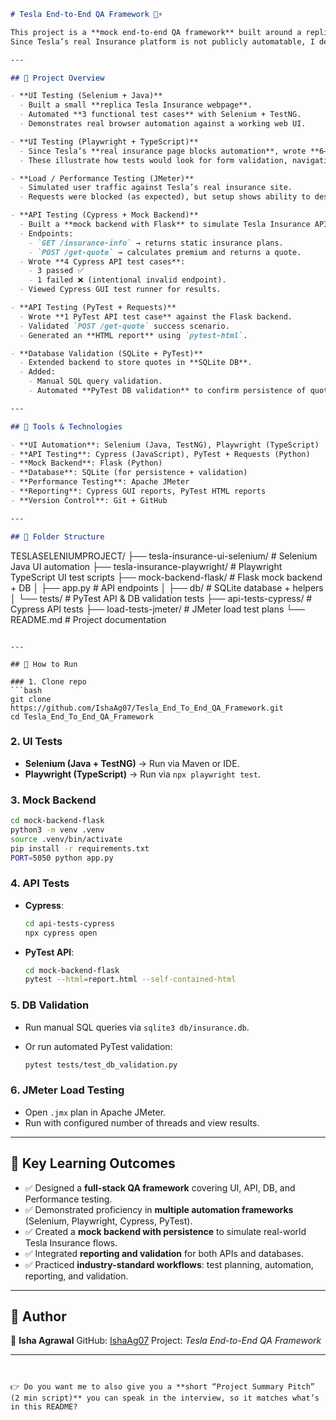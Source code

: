 
```markdown
# Tesla End-to-End QA Framework 🚗⚡

This project is a **mock end-to-end QA framework** built around a replica of the Tesla Insurance flow.  
Since Tesla’s real Insurance platform is not publicly automatable, I designed a **demo project** that mirrors how QA engineers at Tesla would validate **UI, API, DB, and Performance layers** using modern automation tools.

---

## 🔹 Project Overview

- **UI Testing (Selenium + Java)**
  - Built a small **replica Tesla Insurance webpage**.
  - Automated **3 functional test cases** with Selenium + TestNG.
  - Demonstrates real browser automation against a working web UI.

- **UI Testing (Playwright + TypeScript)**
  - Since Tesla’s **real insurance page blocks automation**, wrote **6–7 test cases** in Playwright TypeScript.
  - These illustrate how tests would look for form validation, navigation, and user flows.

- **Load / Performance Testing (JMeter)**
  - Simulated user traffic against Tesla’s real insurance site.
  - Requests were blocked (as expected), but setup shows ability to design and execute load test plans.

- **API Testing (Cypress + Mock Backend)**
  - Built a **mock backend with Flask** to simulate Tesla Insurance APIs.
  - Endpoints:
    - `GET /insurance-info` → returns static insurance plans.
    - `POST /get-quote` → calculates premium and returns a quote.
  - Wrote **4 Cypress API test cases**:
    - 3 passed ✅
    - 1 failed ❌ (intentional invalid endpoint).
  - Viewed Cypress GUI test runner for results.

- **API Testing (PyTest + Requests)**
  - Wrote **1 PyTest API test case** against the Flask backend.
  - Validated `POST /get-quote` success scenario.
  - Generated an **HTML report** using `pytest-html`.

- **Database Validation (SQLite + PyTest)**
  - Extended backend to store quotes in **SQLite DB**.
  - Added:
    - Manual SQL query validation.
    - Automated **PyTest DB validation** to confirm persistence of quote data.

---

## 🔹 Tools & Technologies

- **UI Automation**: Selenium (Java, TestNG), Playwright (TypeScript)
- **API Testing**: Cypress (JavaScript), PyTest + Requests (Python)
- **Mock Backend**: Flask (Python)
- **Database**: SQLite (for persistence + validation)
- **Performance Testing**: Apache JMeter
- **Reporting**: Cypress GUI reports, PyTest HTML reports
- **Version Control**: Git + GitHub

---

## 🔹 Folder Structure

```

TESLASELENIUMPROJECT/
├── tesla-insurance-ui-selenium/      # Selenium Java UI automation
├── tesla-insurance-playwright/       # Playwright TypeScript UI test scripts
├── mock-backend-flask/               # Flask mock backend + DB
│   ├── app.py                        # API endpoints
│   ├── db/                           # SQLite database + helpers
│   └── tests/                        # PyTest API & DB validation tests
├── api-tests-cypress/                # Cypress API tests
├── load-tests-jmeter/                # JMeter load test plans
└── README.md                         # Project documentation

````

---

## 🔹 How to Run

### 1. Clone repo
```bash
git clone https://github.com/IshaAg07/Tesla_End_To_End_QA_Framework.git
cd Tesla_End_To_End_QA_Framework
````

### 2. UI Tests

* **Selenium (Java + TestNG)** → Run via Maven or IDE.
* **Playwright (TypeScript)** → Run via `npx playwright test`.

### 3. Mock Backend

```bash
cd mock-backend-flask
python3 -m venv .venv
source .venv/bin/activate
pip install -r requirements.txt
PORT=5050 python app.py
```

### 4. API Tests

* **Cypress**:

  ```bash
  cd api-tests-cypress
  npx cypress open
  ```
* **PyTest API**:

  ```bash
  cd mock-backend-flask
  pytest --html=report.html --self-contained-html
  ```

### 5. DB Validation

* Run manual SQL queries via `sqlite3 db/insurance.db`.
* Or run automated PyTest validation:

  ```bash
  pytest tests/test_db_validation.py
  ```

### 6. JMeter Load Testing

* Open `.jmx` plan in Apache JMeter.
* Run with configured number of threads and view results.

---

## 🔹 Key Learning Outcomes

* ✅ Designed a **full-stack QA framework** covering UI, API, DB, and Performance testing.
* ✅ Demonstrated proficiency in **multiple automation frameworks** (Selenium, Playwright, Cypress, PyTest).
* ✅ Created a **mock backend with persistence** to simulate real-world Tesla Insurance flows.
* ✅ Integrated **reporting and validation** for both APIs and databases.
* ✅ Practiced **industry-standard workflows**: test planning, automation, reporting, and validation.

---

## 🔹 Author

👤 **Isha Agrawal**
GitHub: [IshaAg07](https://github.com/IshaAg07)
Project: *Tesla End-to-End QA Framework*

---

```


👉 Do you want me to also give you a **short “Project Summary Pitch” (2 min script)** you can speak in the interview, so it matches what’s in this README?
```
